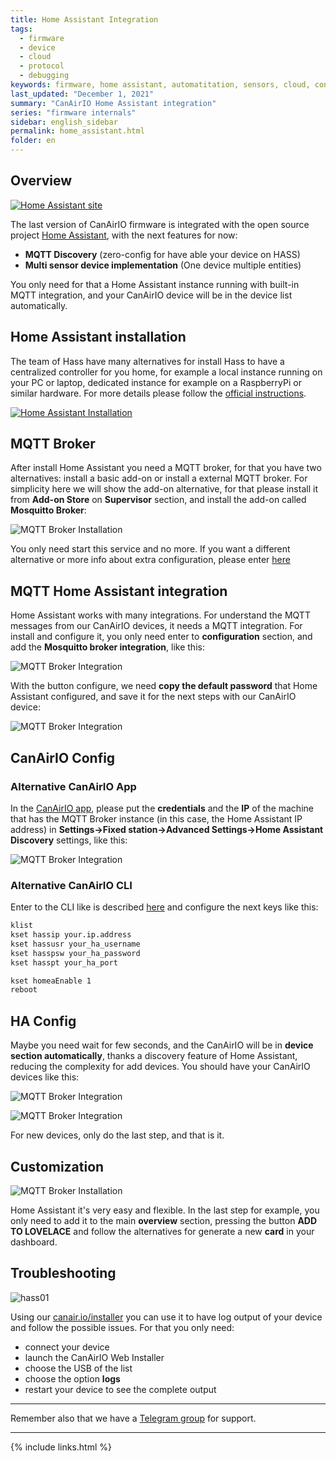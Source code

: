 ```yaml
---
title: Home Assistant Integration
tags:
  - firmware
  - device
  - cloud
  - protocol
  - debugging
keywords: firmware, home assistant, automatitation, sensors, cloud, control
last_updated: "December 1, 2021"
summary: "CanAirIO Home Assistant integration"
series: "firmware internals"
sidebar: english_sidebar
permalink: home_assistant.html
folder: en
---
```


## Overview

[![Home Assistant site](/docs/images/hass_media00.jpg)](https://www.home-assistant.io/)


The last version of CanAirIO firmware is integrated with the open source project [Home Assistant](https://www.home-assistant.io/), with the next features for now: 

- **MQTT Discovery** (zero-config for have able your device on HASS)
- **Multi sensor device implementation** (One device multiple entities)

You only need for that a Home Assistant instance running with built-in MQTT integration, and your CanAirIO device will be in the device list automatically.

## Home Assistant installation

The team of Hass have many alternatives for install Hass to have a centralized controller for you home, for example a local instance running on your PC or laptop, dedicated instance for example on a RaspberryPi or similar hardware. For more details please follow the [official instructions](https://www.home-assistant.io/installation/).

[![Home Assistant Installation](/docs/images/hass_media01.jpg)](https://www.home-assistant.io/installation/)

## MQTT Broker

After install Home Assistant you need a MQTT broker, for that you have two alternatives: install a basic add-on or install a external MQTT broker. For simplicity here we will show the add-on alternative, for that please install it from **Add-on Store** on **Supervisor** section, and install the add-on called **Mosquitto Broker**:

![MQTT Broker Installation](/docs/images/hass_media02.jpg)

You only need start this service and no more. If you want a different alternative or more info about extra configuration, please enter [here](https://www.home-assistant.io/docs/mqtt/broker)

## MQTT Home Assistant integration

Home Assistant works with many integrations. For understand the MQTT messages from our CanAirIO devices, it needs a MQTT integration. For install and configure it, you only need enter to **configuration** section, and add the **Mosquitto broker integration**, like this:

![MQTT Broker Integration](/docs/images/hass_config_03.jpg)

 With the button configure, we need **copy the default password** that Home Assistant configured, and save it for the next steps with our CanAirIO device:

![MQTT Broker Integration](/docs/images/hass_config_04.jpg)

## CanAirIO Config

### Alternative CanAirIO App

In the [CanAirIO app](https://play.google.com/store/apps/details?id=hpsaturn.pollutionreporter&hl=en), please put the **credentials** and the **IP** of the machine that has the MQTT Broker instance (in this case, the Home Assistant IP address) in **Settings->Fixed station->Advanced Settings->Home Assistant Discovery** settings, like this:

![MQTT Broker Integration](/docs/images/hass_config_07.jpg)

### Alternative CanAirIO CLI

Enter to the CLI like is described [here](https://canair.io/docs/cli.html) and configure the next keys like this:

```bash
klist
kset hassip your.ip.address
kset hassusr your_ha_username
kset hasspsw your_ha_password
kset hasspt your_ha_port

kset homeaEnable 1
reboot
```

## HA Config

Maybe you need wait for few seconds, and the CanAirIO will be in **device section automatically**, thanks a discovery feature of Home Assistant, reducing the complexity for add devices. You should have your CanAirIO devices like this:

![MQTT Broker Integration](/docs/images/hass_config_05.jpg)  

![MQTT Broker Integration](/docs/images/hass_config_06.jpg)  

For new devices, only do the last step, and that is it.

## Customization

![MQTT Broker Installation](/docs/images/hass_media03.jpg)

Home Assistant it's very easy and flexible. In the last step for example, you only need to add it to the main **overview** section, pressing the button **ADD TO LOVELACE** and follow the alternatives for generate a new **card** in your dashboard.

## Troubleshooting

![hass01](https://user-images.githubusercontent.com/423856/144431251-e81f4656-bc19-4598-980b-be57bf088ca8.gif)

Using our [canair.io/installer](https://canair.io/installer) you can use it to have log output of your device and follow the possible issues. For that you only need:

- connect your device
- launch the CanAirIO Web Installer
- choose the USB of the list
- choose the option **logs**
- restart your device to see the complete output

---

Remember also that we have a [Telegram group](https://t.me/canairio) for support.

---
{% include links.html %}
